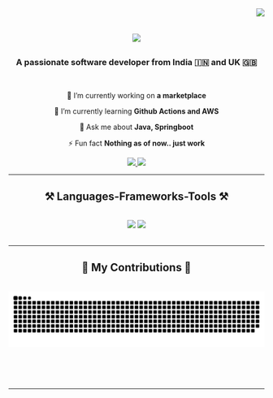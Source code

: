 <img align="right" src="https://visitor-badge.laobi.icu/badge?page_id=ankitrai1985.ankitrai1985" />

<h1 align="center">
    <img src="https://readme-typing-svg.herokuapp.com/?font=Righteous&size=35&center=true&vCenter=true&width=500&height=70&duration=4000&lines=Hi+There!+👋;+I'm+Ankit+Rai!;" />
</h1>

<h3 align="center">A passionate software developer from India 🇮🇳 and UK 🇬🇧  </h3>
<br/>
<div align="center">
 
 🔭 I’m currently working on **a marketplace**
 
 🌱 I’m currently learning **Github Actions and AWS**

💬 Ask me about **Java, Springboot**

⚡ Fun fact **Nothing as of now.. just work**

 </div>

<div align="center"> 
  <a href="mailto:ankit.rai@live.in">
    <img src="https://img.shields.io/badge/Outlook-333333?style=for-the-badge&logo=outlook&logoColor=red" />
  </a>
  <a href="www.linkedin.com/in/ankitrai1985" target="_blank">
    <img src="https://img.shields.io/badge/LinkedIn-0077B5?style=for-the-badge&logo=linkedin&logoColor=white" target="_blank" />
  </a>
</div>

 <hr/>
 
<h2 align="center">⚒️ Languages-Frameworks-Tools ⚒️</h2>
<br/>
<div align="center">
    <img src="https://skillicons.dev/icons?i=java,springboot,aws,google cloud,github,git,gradle,maven" />
    <img src="https://skillicons.dev/icons?i=mysql,db2,mongodb" /><br>
</div>

<br/>
<hr/>

<div align="center">
  <h2>🐍 My Contributions 🐍</h2>
  <br>
  <img alt="snake eating my contributions" src="https://raw.githubusercontent.com/salesp07/salesp07/output/github-contribution-grid-snake.svg" />
  
  <br/><br/><br/>
</div>

<hr/>



